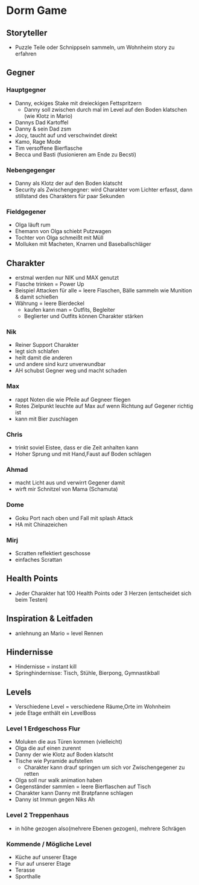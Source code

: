 # Dorm Game

## Storyteller
- Puzzle Teile oder Schnippseln sammeln, um Wohnheim story zu erfahren


## Gegner
### Hauptgegner
- Danny, eckiges Stake mit dreieckigen Fettspritzern
    - Danny soll zwischen durch mal im Level auf den Boden klatschen (wie Klotz in Mario)
- Dannys Dad Kartoffel
- Danny & sein Dad zsm
- Jocy, taucht auf und verschwindet direkt 
- Kamo, Rage Mode
- Tim versoffene Bierflasche
- Becca und Basti (fusionieren am Ende zu Becsti)
### Nebengegenger
- Danny als Klotz der auf den Boden klatscht
- Security als Zwischengegner: wird Charakter vom Lichter erfasst, dann stillstand des Charakters für paar Sekunden
### Fieldgegener
- Olga läuft rum
- Ehemann von Olga schiebt Putzwagen
- Tochter von Olga schmeißt mit Müll
- Molluken mit Macheten, Knarren und Baseballschläger


## Charakter
- erstmal werden nur NIK und MAX genutzt
- Flasche trinken = Power Up 
- Beispiel Attacken für alle = leere Flaschen, Bälle sammeln wie Munition & damit schießen
- Währung = leere Bierdeckel 
    - kaufen kann man = Outfits, Begleiter 
    - Beglierter und Outfits können Charakter stärken 
### Nik
- Reiner Support Charakter
- legt sich schlafen
- heilt damit die anderen 
- und andere sind kurz unverwundbar
- AH schubst Gegner weg und macht schaden

### Max
- rappt Noten die wie Pfeile auf Gegneer fliegen
- Rotes Zielpunkt leuchte auf Max auf wenn Richtung auf Gegener richtig ist
- kann mit Bier zuschlagen

### Chris
- trinkt soviel Eistee, dass er die Zeit anhalten kann
- Hoher Sprung und mit Hand,Faust auf Boden schlagen

### Ahmad
- macht Licht aus und verwirrt Gegener damit
- wirft mir Schnitzel von Mama (Schamuta)

### Dome 
- Goku Port nach oben und Fall mit splash Attack
- HA mit Chinazeichen

### Mirj
- Scratten reflektiert geschosse 
- einfaches Scrattan



## Health Points
- Jeder Charakter hat 100 Health Points oder 3 Herzen (entscheidet sich beim Testen)

## Inspiration & Leitfaden
- anlehnung an Mario = level Rennen


## Hindernisse
- Hindernisse = instant kill
- Springhindernisse: Tisch, Stühle, Bierpong, Gymnastikball

## Levels
- Verschiedene Level = verschiedene Räume,Orte im Wohnheim
- jede Etage enthält ein LevelBoss

### Level 1 Erdgeschoss Flur
- Moluken die aus Türen kommen (vielleicht)
- Olga die auf einen zurennt
- Danny der wie Klotz auf Boden klatscht
- Tische wie Pyramide aufstellen
    - Charakter kann drauf springen um sich vor Zwischengegener zu retten
- Olga soll nur walk animation haben
- Gegenständer sammlen = leere Bierflaschen auf Tisch
- Charakter kann Danny mit Bratpfanne schlagen 
- Danny ist Immun gegen Niks Ah

### Level 2 Treppenhaus
- in höhe gezogen also(mehrere Ebenen gezogen), mehrere Schrägen

### Kommende / Mögliche Level
- Küche auf unserer Etage
- Flur auf unserer Etage
- Terasse 
- Sporthalle


































